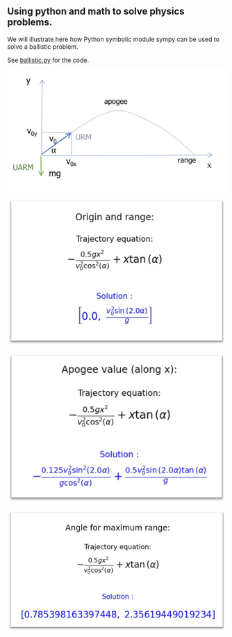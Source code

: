 ## Using python and math to solve physics problems.

We will illustrate here how Python symbolic module sympy can be used to solve a ballistic problem.

See [ballistic.py](ballistic.py) for the code.

![](ballistic.jpg)

![](range.jpg)

![](apogee.jpg)

![](angle.jpg)

